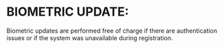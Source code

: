 # BIOMETRIC UPDATE: 

Biometric updates are performed free of charge if there are authentication issues or if the system was unavailable during registration.